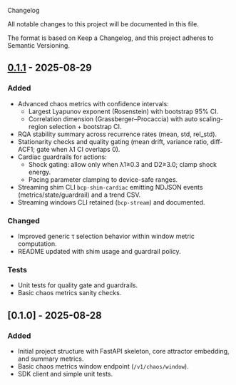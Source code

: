 Changelog

All notable changes to this project will be documented in this file.

The format is based on Keep a Changelog, and this project adheres to Semantic Versioning.

## [0.1.1] - 2025-08-29
### Added
- Advanced chaos metrics with confidence intervals:
  - Largest Lyapunov exponent (Rosenstein) with bootstrap 95% CI.
  - Correlation dimension (Grassberger–Procaccia) with auto scaling-region selection + bootstrap CI.
- RQA stability summary across recurrence rates (mean, std, rel_std).
- Stationarity checks and quality gating (mean drift, variance ratio, diff-ACF1; gate when λ1 CI overlaps 0).
- Cardiac guardrails for actions:
  - Shock gating: allow only when λ1≥0.3 and D2≥3.0; clamp shock energy.
  - Pacing parameter clamping to device-safe ranges.
- Streaming shim CLI `bcp-shim-cardiac` emitting NDJSON events (metrics/state/guardrail) and a trend CSV.
- Streaming windows CLI retained (`bcp-stream`) and documented.

### Changed
- Improved generic τ selection behavior within window metric computation.
- README updated with shim usage and guardrail policy.

### Tests
- Unit tests for quality gate and guardrails.
- Basic chaos metrics sanity checks.

## [0.1.0] - 2025-08-28
### Added
- Initial project structure with FastAPI skeleton, core attractor embedding, and summary metrics.
- Basic chaos metrics window endpoint (`/v1/chaos/window`).
- SDK client and simple unit tests.

[0.1.1]: https://github.com/EARTHTOEDWARD/bioelectric_control_panel/compare/v0.1.0...v0.1.1
